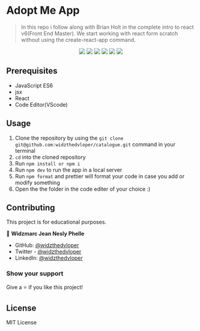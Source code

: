 # Adopt Me App

> In this repo i follow along with Brian Holt in the complete intro to react v6(Front End Master). We start working with react form scratch without using the create-react-app command.

<p align="center">
   <img src="https://img.shields.io/badge/Ubuntu-E95420?style=for-the-badge&logo=ubuntu&logoColor=white">
   <img src="https://img.shields.io/badge/GitHub-100000?style=for-the-badge&logo=github&logoColor=white">
   <img src="https://img.shields.io/badge/JavaScript-F7DF1E?style=for-the-badge&logo=javascript&logoColor=black" />
   <img src="https://img.shields.io/badge/HTML5-E34F26?style=for-the-badge&logo=html5&logoColor=white">
   <img src="https://img.shields.io/badge/React-20232A?style=for-the-badge&logo=react&logoColor=61DAFB">
   <img src=" 	https://img.shields.io/badge/CSS3-1572B6?style=for-the-badge&logo=css3&logoColor=white">
</p>

## Prerequisites

- JavaScript ES6
- jsx
- React
- Code Editor(VScode)

## Usage

1. Clone the repository by using the `git clone git@github.com:widzthedvloper/catalogue.git` command in your terminal
2. `cd` into the cloned repository
3. Run `npm install or npm i`
4. Run `npm dev` to run the app in a local server
5. Run `npm format` and prettier will format your code in case you add or modify something
6. Open the the folder in the code editer of your choice :)

## Contributing

This project is for educational purposes.

👤 **Widzmarc Jean Nesly Phelle**

- GitHub: [@widzthedvloper](https://github.com/widzthedvloper)
- Twitter - [@widzthedvloper](https://twitter.com/widzthedvloper)
- LinkedIn: [@widzthedvloper](https://www.linkedin.com/in/widzmarc-jean-nesly-phelle-252a26129/)

### Show your support

Give a ⭐️ if you like this project!

## License

MIT License
